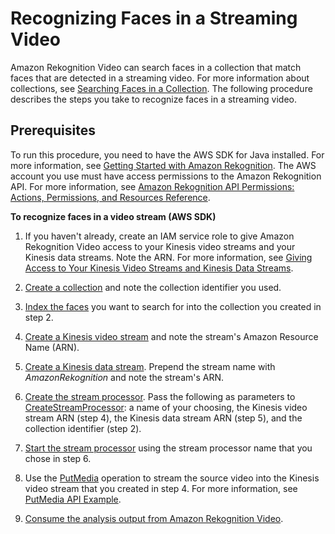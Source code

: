 # Recognizing Faces in a Streaming Video<a name="recognize-faces-in-a-video-stream"></a>

Amazon Rekognition Video can search faces in a collection that match faces that are detected in a streaming video\. For more information about collections, see [Searching Faces in a Collection](collections.md)\. The following procedure describes the steps you take to recognize faces in a streaming video\.

## Prerequisites<a name="streaming-video-prerequisites"></a>

To run this procedure, you need to have the AWS SDK for Java installed\. For more information, see [Getting Started with Amazon Rekognition](getting-started.md)\. The AWS account you use must have access permissions to the Amazon Rekognition API\. For more information, see [Amazon Rekognition API Permissions: Actions, Permissions, and Resources Reference](api-permissions-reference.md)\. 

**To recognize faces in a video stream \(AWS SDK\)**

1. If you haven't already, create an IAM service role to give Amazon Rekognition Video access to your Kinesis video streams and your Kinesis data streams\. Note the ARN\. For more information, see [Giving Access to Your Kinesis Video Streams and Kinesis Data Streams](api-streaming-video-roles.md#api-streaming-video-roles-all-stream)\.

1. [Create a collection](create-collection-procedure.md) and note the collection identifier you used\.

1. [Index the faces](add-faces-to-collection-procedure.md) you want to search for into the collection you created in step 2\.

1. [Create a Kinesis video stream](http://docs.aws.amazon.com/kinesisvideostreams/latest/dg/gs-createstream.html) and note the stream's Amazon Resource Name \(ARN\)\.

1. [Create a Kinesis data stream](http://docs.aws.amazon.com/streams/latest/dev/learning-kinesis-module-one-create-stream.html)\. Prepend the stream name with *AmazonRekognition* and note the stream's ARN\.

1. [Create the stream processor](streaming-video-starting-analysis.md#streaming-video-creating-stream-processor)\. Pass the following as parameters to [CreateStreamProcessor](API_CreateStreamProcessor.md): a name of your choosing, the Kinesis video stream ARN \(step 4\), the Kinesis data stream ARN \(step 5\), and the collection identifier \(step 2\)\.

1. [Start the stream processor](streaming-video-starting-analysis.md#streaming-video-starting-stream-processor.title) using the stream processor name that you chose in step 6\.

1. Use the [PutMedia](http://docs.aws.amazon.com/kinesisvideostreams/latest/dg/API_dataplane_PutMedia.html) operation to stream the source video into the Kinesis video stream that you created in step 4\. For more information, see [PutMedia API Example](http://docs.aws.amazon.com/kinesisvideostreams/latest/dg/examples-putmedia.html)\.

1. [Consume the analysis output from Amazon Rekognition Video](streaming-video-kinesis-output.md)\.